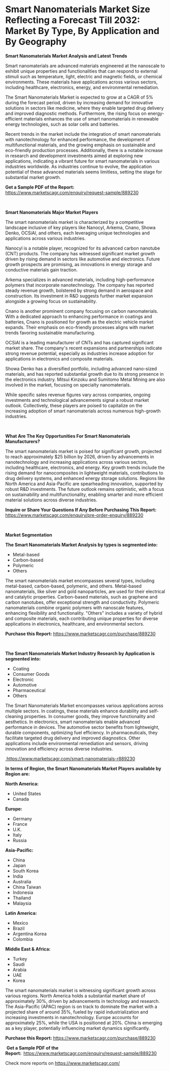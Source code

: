 <p><h1>Smart Nanomaterials Market Size Reflecting a Forecast Till 2032: Market By Type, By Application and By Geography</h1></p><p><strong>Smart Nanomaterials Market Analysis and Latest Trends</strong></p>
<p><p>Smart nanomaterials are advanced materials engineered at the nanoscale to exhibit unique properties and functionalities that can respond to external stimuli such as temperature, light, electric and magnetic fields, or chemical environments. These materials have applications across various sectors, including healthcare, electronics, energy, and environmental remediation. </p><p>The Smart Nanomaterials Market is expected to grow at a CAGR of 5% during the forecast period, driven by increasing demand for innovative solutions in sectors like medicine, where they enable targeted drug delivery and improved diagnostic methods. Furthermore, the rising focus on energy-efficient materials enhances the use of smart nanomaterials in renewable energy technologies, such as solar cells and batteries.</p><p>Recent trends in the market include the integration of smart nanomaterials with nanotechnology for enhanced performance, the development of multifunctional materials, and the growing emphasis on sustainable and eco-friendly production processes. Additionally, there is a notable increase in research and development investments aimed at exploring new applications, indicating a vibrant future for smart nanomaterials in various industries worldwide. As industries continue to evolve, the application potential of these advanced materials seems limitless, setting the stage for substantial market growth.</p></p>
<p><strong>Get a Sample PDF of the Report:&nbsp;</strong> <a href="https://www.marketscagr.com/enquiry/request-sample/889230?utm_campaign=3249&utm_medium=2&utm_source=Github&utm_content=ia&utm_term=01042025&utm_id=smart-nanomaterials">https://www.marketscagr.com/enquiry/request-sample/889230</a></p>
<p>&nbsp;</p>
<p><strong>Smart Nanomaterials Major Market Players</strong></p>
<p><p>The smart nanomaterials market is characterized by a competitive landscape inclusive of key players like Nanocyl, Arkema, Cnano, Showa Denko, OCSiAl, and others, each leveraging unique technologies and applications across various industries.</p><p>Nanocyl is a notable player, recognized for its advanced carbon nanotube (CNT) products. The company has witnessed significant market growth driven by rising demand in sectors like automotive and electronics. Future growth prospects are promising, as innovations in energy storage and conductive materials gain traction.</p><p>Arkema specializes in advanced materials, including high-performance polymers that incorporate nanotechnology. The company has reported steady revenue growth, bolstered by strong demand in aerospace and construction. Its investment in R&D suggests further market expansion alongside a growing focus on sustainability.</p><p>Cnano is another prominent company focusing on carbon nanomaterials. With a dedicated approach to enhancing performance in coatings and batteries, Cnano is positioned for growth as the electric vehicle market expands. Their emphasis on eco-friendly processes aligns with market trends favoring sustainable manufacturing.</p><p>OCSiAl is a leading manufacturer of CNTs and has captured significant market share. The company's recent expansions and partnerships indicate strong revenue potential, especially as industries increase adoption for applications in electronics and composite materials.</p><p>Showa Denko has a diversified portfolio, including advanced nano-sized materials, and has reported substantial growth due to its strong presence in the electronics industry. Mitsui Kinzoku and Sumitomo Metal Mining are also involved in the market, focusing on specialty nanomaterials.</p><p>While specific sales revenue figures vary across companies, ongoing investments and technological advancements signal a robust market outlook. Collectively, these players are poised to capitalize on the increasing adoption of smart nanomaterials across numerous high-growth industries.</p></p>
<p>&nbsp;</p>
<p><strong>What Are The Key Opportunities For Smart Nanomaterials Manufacturers?</strong></p>
<p><p>The smart nanomaterials market is poised for significant growth, projected to reach approximately $25 billion by 2026, driven by advancements in nanotechnology and increasing applications across various sectors, including healthcare, electronics, and energy. Key growth trends include the rising demand for nanocomposites in lightweight materials, contributions to drug delivery systems, and enhanced energy storage solutions. Regions like North America and Asia-Pacific are spearheading innovation, supported by robust R&D investments. The future outlook remains optimistic, with a focus on sustainability and multifunctionality, enabling smarter and more efficient material solutions across diverse industries.</p></p>
<p><strong>Inquire or Share Your Questions If Any Before Purchasing This Report:</strong> <a href="https://www.marketscagr.com/enquiry/pre-order-enquiry/889230?utm_campaign=3249&utm_medium=2&utm_source=Github&utm_content=ia&utm_term=01042025&utm_id=smart-nanomaterials">https://www.marketscagr.com/enquiry/pre-order-enquiry/889230</a></p>
<p>&nbsp;</p>
<p><strong>Market Segmentation</strong></p>
<p><strong>The Smart Nanomaterials Market Analysis by types is segmented into:</strong></p>
<p><ul><li>Metal-based</li><li>Carbon-based</li><li>Polymeric</li><li>Others</li></ul></p>
<p><p>The smart nanomaterials market encompasses several types, including metal-based, carbon-based, polymeric, and others. Metal-based nanomaterials, like silver and gold nanoparticles, are used for their electrical and catalytic properties. Carbon-based materials, such as graphene and carbon nanotubes, offer exceptional strength and conductivity. Polymeric nanomaterials combine organic polymers with nanoscale features, enhancing flexibility and functionality. "Others" includes a variety of hybrid and composite materials, each contributing unique properties for diverse applications in electronics, healthcare, and environmental sectors.</p></p>
<p><strong>Purchase this Report:&nbsp;</strong><a href="https://www.marketscagr.com/purchase/889230?utm_campaign=3249&utm_medium=2&utm_source=Github&utm_content=ia&utm_term=01042025&utm_id=smart-nanomaterials">https://www.marketscagr.com/purchase/889230</a></p>
<p>&nbsp;</p>
<p><strong>The Smart Nanomaterials Market Industry Research by Application is segmented into:</strong></p>
<p><ul><li>Coating</li><li>Consumer Goods</li><li>Electronic</li><li>Automotive</li><li>Pharmaceutical</li><li>Others</li></ul></p>
<p><p>The Smart Nanomaterials Market encompasses various applications across multiple sectors. In coatings, these materials enhance durability and self-cleaning properties. In consumer goods, they improve functionality and aesthetics. In electronics, smart nanomaterials enable advanced performance in devices. The automotive sector benefits from lightweight, durable components, optimizing fuel efficiency. In pharmaceuticals, they facilitate targeted drug delivery and improved diagnostics. Other applications include environmental remediation and sensors, driving innovation and efficiency across diverse industries.</p></p>
<p><a href="https://www.marketscagr.com/smart-nanomaterials-r889230?utm_campaign=3249&utm_medium=2&utm_source=Github&utm_content=ia&utm_term=01042025&utm_id=smart-nanomaterials">&nbsp;https://www.marketscagr.com/smart-nanomaterials-r889230</a></p>
<p><strong>In terms of Region, the Smart Nanomaterials Market Players available by Region are:</strong></p>
<p>
    <p> <strong> North America: </strong>
        <ul>
            <li>United States</li>
            <li>Canada</li>
        </ul>
        </p> 
    <p> <strong> Europe: </strong>
        <ul>
            <li>Germany</li>
            <li>France</li>
            <li>U.K.</li>
            <li>Italy</li>
            <li>Russia</li>
        </ul>
        </p> 
    <p> <strong> Asia-Pacific: </strong>
        <ul>
            <li>China</li>
            <li>Japan</li>
            <li>South Korea</li>
            <li>India</li>
            <li>Australia</li>
            <li>China Taiwan</li>
            <li>Indonesia</li>
            <li>Thailand</li>
            <li>Malaysia</li>
        </ul>
        </p> 
    <p> <strong> Latin America: </strong>
        <ul>
            <li>Mexico</li>
            <li>Brazil</li>
            <li>Argentina Korea</li>
            <li>Colombia</li>
        </ul>
        </p> 
    <p> <strong> Middle East & Africa: </strong>
        <ul>
            <li>Turkey</li>
            <li>Saudi</li>
            <li>Arabia</li>
            <li>UAE</li>
            <li>Korea</li>
        </ul>
    </p>
    </p>
<p><p>The smart nanomaterials market is witnessing significant growth across various regions. North America holds a substantial market share of approximately 30%, driven by advancements in technology and research. The Asia-Pacific (APAC) region is on track to dominate the market with a projected share of around 35%, fueled by rapid industrialization and increasing investments in nanotechnology. Europe accounts for approximately 25%, while the USA is positioned at 20%. China is emerging as a key player, potentially influencing market dynamics significantly.</p></p>
<p><strong>Purchase this Report: </strong><a href="https://www.marketscagr.com/purchase/889230?utm_campaign=3249&utm_medium=2&utm_source=Github&utm_content=ia&utm_term=01042025&utm_id=smart-nanomaterials">https://www.marketscagr.com/purchase/889230</a></p>
<p>&nbsp;<strong>Get a Sample PDF of the Report:&nbsp;&nbsp;</strong><a href="https://www.marketscagr.com/enquiry/request-sample/889230?utm_campaign=3249&utm_medium=2&utm_source=Github&utm_content=ia&utm_term=01042025&utm_id=smart-nanomaterials">https://www.marketscagr.com/enquiry/request-sample/889230</a></p>
<p><strong></strong></p>
<p>Check more reports on <a href="https://www.marketscagr.com/?utm_campaign=3249&utm_medium=2&utm_source=Github&utm_content=ia&utm_term=01042025&utm_id=smart-nanomaterials">https://www.marketscagr.com/</a></p>